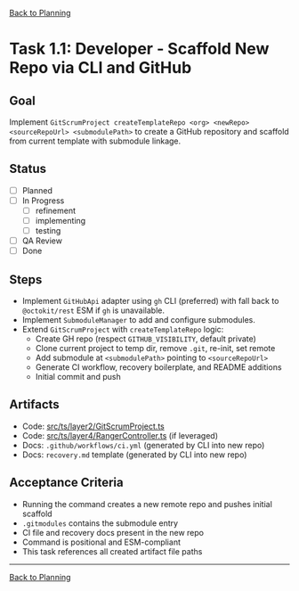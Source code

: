 <!--
SPDX-License-Identifier: AGPL-3.0-only + AI-GPL-Addendum
Copyright (c) 2025 The Web4Articles Authors
Copyleft: See AGPLv3 (./LICENSE) and AI-GPL Addendum (./AI-GPL.md)
Backlinks: /LICENSE , /AI-GPL.md
Use of `scrum.pmo` roles/process docs with AI is subject to AI-GPL copyleft unless dual-licensed.
-->

[Back to Planning](./planning.md)

# Task 1.1: Developer - Scaffold New Repo via CLI and GitHub

## Goal
Implement `GitScrumProject createTemplateRepo <org> <newRepo> <sourceRepoUrl> <submodulePath>` to create a GitHub repository and scaffold from current template with submodule linkage.

## Status
- [ ] Planned
- [ ] In Progress
  - [ ] refinement
  - [ ] implementing
  - [ ] testing
- [ ] QA Review
- [ ] Done

## Steps
- Implement `GitHubApi` adapter using `gh` CLI (preferred) with fall back to `@octokit/rest` ESM if `gh` is unavailable.
- Implement `SubmoduleManager` to add and configure submodules.
- Extend `GitScrumProject` with `createTemplateRepo` logic:
  - Create GH repo (respect `GITHUB_VISIBILITY`, default private)
  - Clone current project to temp dir, remove `.git`, re-init, set remote
  - Add submodule at `<submodulePath>` pointing to `<sourceRepoUrl>`
  - Generate CI workflow, recovery boilerplate, and README additions
  - Initial commit and push

## Artifacts
- Code: [src/ts/layer2/GitScrumProject.ts](../../../src/ts/layer2/GitScrumProject.ts)
- Code: [src/ts/layer4/RangerController.ts](../../../src/ts/layer4/RangerController.ts) (if leveraged)
- Docs: `.github/workflows/ci.yml` (generated by CLI into new repo)
- Docs: `recovery.md` template (generated by CLI into new repo)

## Acceptance Criteria
- Running the command creates a new remote repo and pushes initial scaffold
- `.gitmodules` contains the submodule entry
- CI file and recovery docs present in the new repo
- Command is positional and ESM-compliant
- This task references all created artifact file paths

---

[Back to Planning](./planning.md)